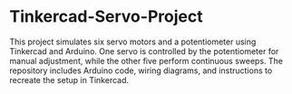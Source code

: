 # Tinkercad-Servo-Project
This project simulates six servo motors and a potentiometer using Tinkercad and Arduino. One servo is controlled by the potentiometer for manual adjustment, while the other five perform continuous sweeps. The repository includes Arduino code, wiring diagrams, and instructions to recreate the setup in Tinkercad.
